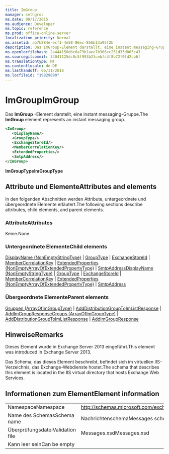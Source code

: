 ```yaml
---
title: ImGroup
manager: sethgros
ms.date: 09/17/2015
ms.audience: Developer
ms.topic: reference
ms.prod: office-online-server
localization_priority: Normal
ms.assetid: ab7b884e-ecf1-4e58-86ec-856b13a95f2b
description: Das ImGroup-Element darstellt, eine instant messaging-Gruppe.
ms.openlocfilehash: 2a444158dbc6a73b1aee7b306cc251d33d005c43
ms.sourcegitcommit: 34041125dc8c5f993b21cebfc4f8b72f0fd2cb6f
ms.translationtype: MT
ms.contentlocale: de-DE
ms.lasthandoff: 06/11/2018
ms.locfileid: "19829890"
---
```

# <a name="imgroup"></a><span data-ttu-id="ac1a1-103">ImGroup</span><span class="sxs-lookup"><span data-stu-id="ac1a1-103">ImGroup</span></span>

<span data-ttu-id="ac1a1-104">Das **ImGroup** -Element darstellt, eine instant messaging-Gruppe.</span><span class="sxs-lookup"><span data-stu-id="ac1a1-104">The **ImGroup** element represents an instant messaging group.</span></span> 
  
```XML
<ImGroup>
   <DisplayName/>
   <GroupType/>
   <ExchangeStoreId/>
   <MemberCorrelationKey/>
   <ExtendedProperties/>
   <SmtpAddress/>
</ImGroup>
```

 <span data-ttu-id="ac1a1-105">**ImGroupType**</span><span class="sxs-lookup"><span data-stu-id="ac1a1-105">**ImGroupType**</span></span>
## <a name="attributes-and-elements"></a><span data-ttu-id="ac1a1-106">Attribute und Elemente</span><span class="sxs-lookup"><span data-stu-id="ac1a1-106">Attributes and elements</span></span>

<span data-ttu-id="ac1a1-107">In den folgenden Abschnitten werden Attribute, untergeordnete und übergeordnete Elemente erläutert.</span><span class="sxs-lookup"><span data-stu-id="ac1a1-107">The following sections describe attributes, child elements, and parent elements.</span></span>
  
### <a name="attributes"></a><span data-ttu-id="ac1a1-108">Attribute</span><span class="sxs-lookup"><span data-stu-id="ac1a1-108">Attributes</span></span>

<span data-ttu-id="ac1a1-109">Keine.</span><span class="sxs-lookup"><span data-stu-id="ac1a1-109">None.</span></span>
  
### <a name="child-elements"></a><span data-ttu-id="ac1a1-110">Untergeordnete Elemente</span><span class="sxs-lookup"><span data-stu-id="ac1a1-110">Child elements</span></span>

<span data-ttu-id="ac1a1-111">[DisplayName (NonEmptyStringType)](displayname-nonemptystringtype.md) | [GroupType](grouptype.md) | [ExchangeStoreId](exchangestoreid.md) | [MemberCorrelationKey](membercorrelationkey.md) | [ExtendedProperties (NonEmptyArrayOfExtendedPropertyType)](extendedproperties-nonemptyarrayofextendedpropertytype.md)  |  [ SmtpAddress](smtpaddress.md)</span><span class="sxs-lookup"><span data-stu-id="ac1a1-111">[DisplayName (NonEmptyStringType)](displayname-nonemptystringtype.md) | [GroupType](grouptype.md) | [ExchangeStoreId](exchangestoreid.md) | [MemberCorrelationKey](membercorrelationkey.md) | [ExtendedProperties (NonEmptyArrayOfExtendedPropertyType)](extendedproperties-nonemptyarrayofextendedpropertytype.md) | [SmtpAddress](smtpaddress.md)</span></span>
  
### <a name="parent-elements"></a><span data-ttu-id="ac1a1-112">Übergeordnete Elemente</span><span class="sxs-lookup"><span data-stu-id="ac1a1-112">Parent elements</span></span>

<span data-ttu-id="ac1a1-113">[Gruppen (ArrayOfImGroupType)](groups-arrayofimgrouptype.md) | [AddDistributionGroupToImListResponse](adddistributiongrouptoimlistresponse.md) | [AddImGroupResponse](addimgroupresponse.md)</span><span class="sxs-lookup"><span data-stu-id="ac1a1-113">[Groups (ArrayOfImGroupType)](groups-arrayofimgrouptype.md) | [AddDistributionGroupToImListResponse](adddistributiongrouptoimlistresponse.md) | [AddImGroupResponse](addimgroupresponse.md)</span></span>
  
## <a name="remarks"></a><span data-ttu-id="ac1a1-114">Hinweise</span><span class="sxs-lookup"><span data-stu-id="ac1a1-114">Remarks</span></span>

<span data-ttu-id="ac1a1-115">Dieses Element wurde in Exchange Server 2013 eingeführt.</span><span class="sxs-lookup"><span data-stu-id="ac1a1-115">This element was introduced in Exchange Server 2013.</span></span>
  
<span data-ttu-id="ac1a1-116">Das Schema, das dieses Element beschreibt, befindet sich im virtuellen IIS-Verzeichnis, das Exchange-Webdienste hostet.</span><span class="sxs-lookup"><span data-stu-id="ac1a1-116">The schema that describes this element is located in the IIS virtual directory that hosts Exchange Web Services.</span></span>
  
## <a name="element-information"></a><span data-ttu-id="ac1a1-117">Informationen zum Element</span><span class="sxs-lookup"><span data-stu-id="ac1a1-117">Element information</span></span>

|||
|:-----|:-----|
|<span data-ttu-id="ac1a1-118">Namespace</span><span class="sxs-lookup"><span data-stu-id="ac1a1-118">Namespace</span></span>  <br/> |http://schemas.microsoft.com/exchange/services/2006/messages  <br/> |
|<span data-ttu-id="ac1a1-119">Name des Schemas</span><span class="sxs-lookup"><span data-stu-id="ac1a1-119">Schema name</span></span>  <br/> |<span data-ttu-id="ac1a1-120">Nachrichtenschema</span><span class="sxs-lookup"><span data-stu-id="ac1a1-120">Messages schema</span></span>  <br/> |
|<span data-ttu-id="ac1a1-121">Überprüfungsdatei</span><span class="sxs-lookup"><span data-stu-id="ac1a1-121">Validation file</span></span>  <br/> |<span data-ttu-id="ac1a1-122">Messages.xsd</span><span class="sxs-lookup"><span data-stu-id="ac1a1-122">Messages.xsd</span></span>  <br/> |
|<span data-ttu-id="ac1a1-123">Kann leer sein</span><span class="sxs-lookup"><span data-stu-id="ac1a1-123">Can be empty</span></span>  <br/> ||
   

